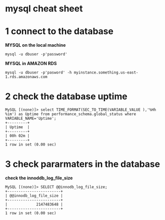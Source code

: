 # mysql cheat sheet

# 1 connect to the database

**MYSQL on the local machine**
```
mysql -u dbuser -p'password'
```

**MYSQL in AMAZON RDS**
```
mysql -u dbuser -p'pasword' -h myinstance.something.us-east-1.rds.amazonaws.com
```

# 2 check the database uptime

```
MySQL [(none)]> select TIME_FORMAT(SEC_TO_TIME(VARIABLE_VALUE ),'%Hh %im') as Uptime from performance_schema.global_status where VARIABLE_NAME='Uptime';
+---------+
| Uptime  |
+---------+
| 00h 02m |
+---------+
1 row in set (0.00 sec)
```

# 3 check pararmaters in the database 

**check the innoddb_log_file_size**

```
MySQL [(none)]> SELECT @@innodb_log_file_size;
+------------------------+
| @@innodb_log_file_size |
+------------------------+
|             2147483648 |
+------------------------+
1 row in set (0.00 sec)
```